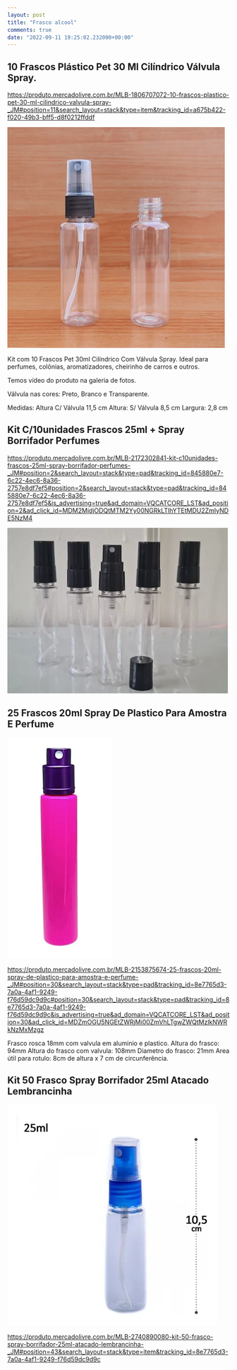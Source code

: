 ```yaml
---
layout: post
title: "Frasco alcool"
comments: true
date: "2022-09-11 19:25:02.232000+00:00"
---
```




## 10 Frascos Plástico Pet 30 Ml Cilíndrico Válvula Spray.

https://produto.mercadolivre.com.br/MLB-1806707072-10-frascos-plastico-pet-30-ml-cilindrico-valvula-spray-_JM#position=11&search_layout=stack&type=item&tracking_id=a675b422-f020-49b3-bff5-d8f0212ffddf

![](/assets/img/sKYD0Qf6v_f9d3e5a0d217c059a8b05301915d3677.png)

Kit com 10 Frascos Pet 30ml Cilíndrico Com Válvula Spray.
Ideal para perfumes, colônias, aromatizadores, cheirinho de carros e outros.

Temos vídeo do produto na galeria de fotos.

Válvula nas cores: Preto, Branco e Transparente.

Medidas:
Altura C/ Válvula 11,5 cm
Altura: S/ Válvula 8,5 cm
Largura: 2,8 cm

## Kit C/10unidades Frascos 25ml + Spray Borrifador Perfumes

https://produto.mercadolivre.com.br/MLB-2172302841-kit-c10unidades-frascos-25ml-spray-borrifador-perfumes-_JM#position=2&search_layout=stack&type=pad&tracking_id=845880e7-6c22-4ec6-8a36-2757e8df7ef5#position=2&search_layout=stack&type=pad&tracking_id=845880e7-6c22-4ec6-8a36-2757e8df7ef5&is_advertising=true&ad_domain=VQCATCORE_LST&ad_position=2&ad_click_id=MDM2MjdjODQtMTM2Yy00NGRkLTlhYTEtMDU2ZmIyNDE5NzM4

![](/assets/img/sKYD0Qf6v_b43291efe950091388c599fa458e0f50.png)

## 25 Frascos 20ml Spray De Plastico Para Amostra E Perfume

![](/assets/img/sKYD0Qf6v_08b582635c79f046c5b26201084c0359.png)

https://produto.mercadolivre.com.br/MLB-2153875674-25-frascos-20ml-spray-de-plastico-para-amostra-e-perfume-_JM#position=30&search_layout=stack&type=pad&tracking_id=8e7765d3-7a0a-4af1-9249-f76d59dc9d9c#position=30&search_layout=stack&type=pad&tracking_id=8e7765d3-7a0a-4af1-9249-f76d59dc9d9c&is_advertising=true&ad_domain=VQCATCORE_LST&ad_position=30&ad_click_id=MDZmOGU5NGEtZWRjMi00ZmVhLTgwZWQtMzlkNWRkNzMxMzgz

Frasco rosca 18mm com valvula em aluminio e plastico.
Altura do frasco: 94mm
Altura do frasco com valvula: 108mm
Diametro do frasco: 21mm
Area útil para rotulo: 8cm de altura x 7 cm de circunferência.


## Kit 50 Frasco Spray Borrifador 25ml Atacado Lembrancinha

![](/assets/img/sKYD0Qf6v_e8a41948aee5d9498586374672f4596e.png)

https://produto.mercadolivre.com.br/MLB-2740890080-kit-50-frasco-spray-borrifador-25ml-atacado-lembrancinha-_JM#position=43&search_layout=stack&type=item&tracking_id=8e7765d3-7a0a-4af1-9249-f76d59dc9d9c



